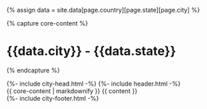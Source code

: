 {% assign data = site.data[page.country][page.state][page.city] %}

{% capture core-content %}
# {{data.city}} - {{data.state}}
{% endcapture %}

<!DOCTYPE html>
<html lang="{{ page.lang | default: site.lang | default: "en" }}">
{%- include city-head.html -%}

<body>
  {%- include header.html -%}
  <main class="page-content" aria-label="Content">
    <div class="wrapper">
      {{ core-content | markdownify }}
      {{ content }}
    </div>
  </main>
  <script src="https://cdnjs.cloudflare.com/ajax/libs/anchor-js/4.1.0/anchor.min.js"
    integrity="sha256-lZaRhKri35AyJSypXXs4o6OPFTbTmUoltBbDCbdzegg=" crossorigin="anonymous"></script>
  <script>
    anchors.add();
  </script>
  {%- include city-footer.html -%}
</body>

</html>